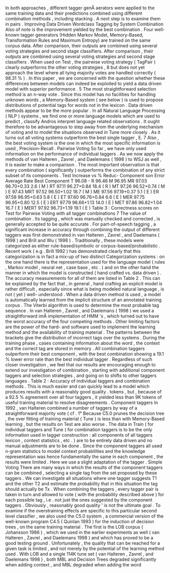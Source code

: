 In both approaches , different tagger genÂ­ aerators were applied to the same training data and their predictions combined using different combination methods , including stacking . 
A next step is to examine them in pairs . 
Improving Data Driven Wordclass Tagging by System Combination
Also of note is the improvement yielded by the best combination . 
Four well-known tagger generators (Hidden Markov Model, Memory-Based, Transformation Rules and Maximum Entropy) are trained on the same corpus data.
After comparison, their outputs are combined using several voting strategies and second stage classifiers.
After comparison , their outputs are combined using several voting strategies and second stage classifiers . 
When used on Test , the pairwise voting strategy ( TagPair ) clearly outperforms the other voting strategies , 8 but does not yet approach the level where all tying majority votes are handled correctly ( 98.31 % ) . 
In this paper , we are concerned with the question whether these differences between models can indeed be exploited to yield a data driven model with superior performance . 
5 The most straightforward selection method is an n-way vote . 
Since this model has no facilities for handling unknown words , a Memory-Based system ( see below ) is used to propose distributions of potential tags for words not in the lexicon . 
Data driven methods appear to be the more popular . 
In all Natural Language Processing ( NLP ) systems , we find one or more language models which are used to predict , classify Andros interpret language related observations . 
It ought therefore to be advantageous to step away from the underlying mechanism of voting and to model the situations observed in Tune more closely . 
As it turns out all voting systems outperform the best single tagger , E. 7 Also , the best voting system is the one in which the most specific information is used , Precision-Recall . 
Pairwise Voting So far , we have only used information on the performance of individual taggers . 
As we now apply the methods of van Halteren , Zavrel , and Daelemans ( 1998 ) to WSJ as well , it is easier to make a comparison . 
The most important observation is that every combination ( significantly ) outperforms the combination of any strict subset of its components . 
Test Increase vs % Reduc- Component son Error Average Rate Best Component T 96.08 - R 96.46 M 96.95 MR 97.03 96.70+0.33 2.6 ( M ) RT 97.11 96.27+0.84 18.4 ( R ) MT 97.26 96.52+0.74 ( M ) E 97.43 MRT 97.52 96.50+1.02 18.7 ( M ) ME 97.56 97.19+0.37 5.1 ( E ) ER 97.58 96.95+0.63 5.8 ( E ) ET 97.60 96.76+0.84 6.6 ( E ) MER 97.75 96.95+0.80 12.5 ( E ) ERT 97.79 96.66+1.13 14.0 ( E ) MET 97.86 96.82+1.04 16.7 ( E ) MERT 97.92 96.73+1.19 19.1 ( E ) Table 3 : Correctness scores on Test for Pairwise Voting with all tagger combinations 7 The value of combination . 
Its tagging , which was manually checked and corrected , is generally accepted to be quite accurate . 
For part-of-speech tagging , a significant increase in accuracy through combining the output of different taggers was first demonstrated in van Halteren , Zavrel , and Daelemans ( 1998 ) and Brill and Wu ( 1998 ) . 
Traditionally , these models were categorized as either rule-based/symbolic or corpus-based/probabilistic . 
Recent work ( e.g . Brill 1992 ) has demonstrated clearly that this categorization is in fact a mix-up of two distinct Categorization systems : on the one hand there is the representation used for the language model ( rules , Markov model , neural net , case base , etc . ) and on the other hand the manner in which the model is constructed ( hand crafted vs. data driven ) . 
The accuracy measurements for all of them are listed in Table 2 . 
This can be explained by the fact that , in general , hand crafting an explicit model is rather difficult , especially since what is being modeled natural language , is not ( yet ) well- understood . 
When a data driven method is used , a model is automatically learned from the implicit structure of an annotated training corpus . 
The Viterbi algorithm is used to determine the most probable tag sequence . 
In van Halteren , Zavrel , and Daelemans ( 1998 ) we used a straightforward imÂ­ implementation of HMM 's , which turned out to have the worst accuracy of the four competing methods . 
Other limiting factors are the power of the hard- and software used to implement the learning method and the availability of training material . 
The patterns between the brackets give the distribution of incorrect tags over the systems . 
During the training phase , cases containing information about the word , the context and the correct tag are stored in memory . 
All combination taggers outperform their best component , with the best combination showing a 19.1 % lower error rate than the best individual tagger . 
Regardless of such closer investigation , we feel that our results are encouraging enough to extend our investigation of combination , starting with additional component taggers and selection strategies , and going on to shifts to other taggers languages . 
Table 2 : Accuracy of individual taggers and combination methods . 
This is much easier and can quickly lead to a model which produces results with a reasonably good quality . 
tokens , but , because of a 92.5 % agreement over all four taggers , it yielded less than 9K tokens of useful training material to resolve disagreements . 
Component taggers In 1992 , van Halteren combined a number of taggers by way of a straightforward majority vote ( cf . 
1° Because C5.0 prunes the decision tree , the over fitting of training material ( Tune ) is less than with Memory-Based learning , but the results on Test are also worse . 
The data in Train ( for individual taggers and Tune ( for combination taggers is to be the only information used in tagger construction : all components of all taggers lexicon , context statistics , etc . ) are to be entirely data driven and no manual adjustments are to be done . 
Since the component taggers all used n-gram statistics to model context probabilities and the knowledge representation was hence fundamentally the same in each component , the results were limited . 
Here we use a slight adaptation of the tagger . 
Simple Voting There are many ways in which the results of the component taggers can be combined , selecting a single tag from the set proposed by these taggers . 
We can investigate all situations where one tagger suggests T1 and the other T2 and estimate the probability that in this situation the tag should actually be Tx . 
When combining the taggers , every tagger pair is taken in turn and allowed to vote ( with the probability described above ) for each possible tag , i.e . not just the ones suggested by the component taggers . 
Obviously , reasonably good quality ' is not the ultimate goal . 
To examine if the overstraining effects are specific to this particular second level classifier , we also used the C5.0 system , a commercial version of the well-known program C4.5 ( Quinlan 1993 ) for the induction of decision trees , on the same training material . 
The first is the LOB corpus ( Johansson 1986 ) , which we used in the earlier experiments as well ( van Halteren , Zavrel , and Daelemans 1998 ) and which has proved to be a good testing ground . 
Unfortunately , the quality that can be reached for a given task is limited , and not merely by the potential of the learning method used . 
With LOB and a single 114K tune set ( van Halteren , Zavrel , and Daelemans 1998 ) , both MBL and Decision Trees degraded significantly when adding context , and MBL degraded when adding the word 